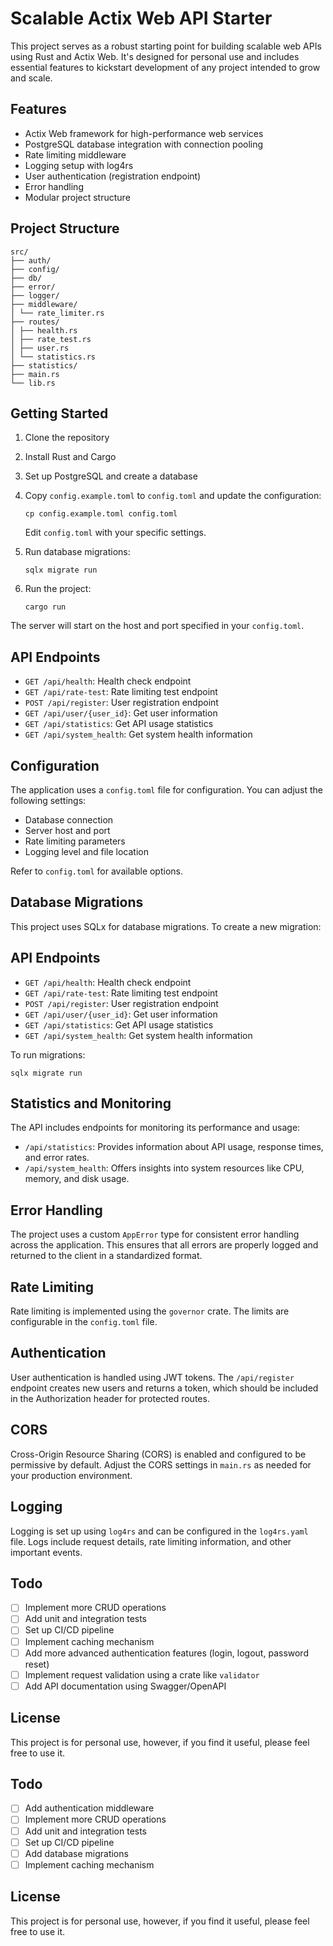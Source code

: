 # Scalable Actix Web API Starter

This project serves as a robust starting point for building scalable web APIs using Rust and Actix Web. It's designed for personal use and includes essential features to kickstart development of any project intended to grow and scale.

## Features

- Actix Web framework for high-performance web services
- PostgreSQL database integration with connection pooling
- Rate limiting middleware
- Logging setup with log4rs
- User authentication (registration endpoint)
- Error handling
- Modular project structure

## Project Structure

```
src/
├── auth/
├── config/
├── db/
├── error/
├── logger/
├── middleware/
│ └── rate_limiter.rs
├── routes/
│ ├── health.rs
│ ├── rate_test.rs
│ ├── user.rs
│ └── statistics.rs
├── statistics/
├── main.rs
└── lib.rs
```



## Getting Started

1. Clone the repository
2. Install Rust and Cargo
3. Set up PostgreSQL and create a database
4. Copy `config.example.toml` to `config.toml` and update the configuration:

   ```
   cp config.example.toml config.toml
   ```

   Edit `config.toml` with your specific settings.

5. Run database migrations:

   ```
   sqlx migrate run
   ```

6. Run the project:

   ```
   cargo run
   ```

The server will start on the host and port specified in your `config.toml`.

## API Endpoints

- `GET /api/health`: Health check endpoint
- `GET /api/rate-test`: Rate limiting test endpoint
- `POST /api/register`: User registration endpoint
- `GET /api/user/{user_id}`: Get user information
- `GET /api/statistics`: Get API usage statistics
- `GET /api/system_health`: Get system health information

## Configuration

The application uses a `config.toml` file for configuration. You can adjust the following settings:

- Database connection
- Server host and port
- Rate limiting parameters
- Logging level and file location

Refer to `config.toml` for available options.

## Database Migrations

This project uses SQLx for database migrations. To create a new migration:


## API Endpoints

- `GET /api/health`: Health check endpoint
- `GET /api/rate-test`: Rate limiting test endpoint
- `POST /api/register`: User registration endpoint
- `GET /api/user/{user_id}`: Get user information
- `GET /api/statistics`: Get API usage statistics
- `GET /api/system_health`: Get system health information

To run migrations:

```
sqlx migrate run
```


## Statistics and Monitoring

The API includes endpoints for monitoring its performance and usage:

- `/api/statistics`: Provides information about API usage, response times, and error rates.
- `/api/system_health`: Offers insights into system resources like CPU, memory, and disk usage.

## Error Handling

The project uses a custom `AppError` type for consistent error handling across the application. This ensures that all errors are properly logged and returned to the client in a standardized format.

## Rate Limiting

Rate limiting is implemented using the `governor` crate. The limits are configurable in the `config.toml` file.

## Authentication

User authentication is handled using JWT tokens. The `/api/register` endpoint creates new users and returns a token, which should be included in the Authorization header for protected routes.

## CORS

Cross-Origin Resource Sharing (CORS) is enabled and configured to be permissive by default. Adjust the CORS settings in `main.rs` as needed for your production environment.

## Logging

Logging is set up using `log4rs` and can be configured in the `log4rs.yaml` file. Logs include request details, rate limiting information, and other important events.

## Todo

- [ ] Implement more CRUD operations
- [ ] Add unit and integration tests
- [ ] Set up CI/CD pipeline
- [ ] Implement caching mechanism
- [ ] Add more advanced authentication features (login, logout, password reset)
- [ ] Implement request validation using a crate like `validator`
- [ ] Add API documentation using Swagger/OpenAPI

## License

This project is for personal use, however, if you find it useful, please feel free to use it.

## Todo

- [ ] Add authentication middleware
- [ ] Implement more CRUD operations
- [ ] Add unit and integration tests
- [ ] Set up CI/CD pipeline
- [ ] Add database migrations
- [ ] Implement caching mechanism

## License

This project is for personal use, however, if you find it useful, please feel free to use it.